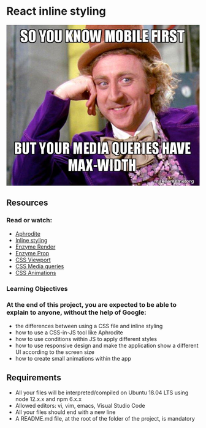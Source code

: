# React inline styling
![image](readme.jpg)

## Resources

### Read or watch:

-    [Aphrodite](https://intranet.hbtn.io/rltoken/GMElkZaDK8tzwoUykjg5bQ)
-    [Inline styling](https://intranet.hbtn.io/rltoken/w9ITJkQfkw49KVHVTO8yVQ)
-    [Enzyme Render](https://intranet.hbtn.io/rltoken/A2NYzdlFL4inQcZ9uaqhLg)
-    [Enzyme Prop](https://intranet.hbtn.io/rltoken/WqwKL394cqRMkfVoZgUb9Q)
-    [CSS Viewport](https://intranet.hbtn.io/rltoken/pL4JqOcX8EPwPYEAXcajUw)
-    [CSS Media queries](https://intranet.hbtn.io/rltoken/gMcsR1Rm-u_RjP6ryboULQ)
-    [CSS Animations](https://intranet.hbtn.io/rltoken/96dW_2_R4zRDGC8nuSc26Q)

### Learning Objectives

### At the end of this project, you are expected to be able to explain to anyone, without the help of Google:

-    the differences between using a CSS file and inline styling
-    how to use a CSS-in-JS tool like Aphrodite
-    how to use conditions within JS to apply different styles
-    how to use responsive design and make the application show a different UI according to the screen size
-    how to create small animations within the app

## Requirements

-    All your files will be interpreted/compiled on Ubuntu 18.04 LTS using node 12.x.x and npm 6.x.x
-    Allowed editors: vi, vim, emacs, Visual Studio Code
-    All your files should end with a new line
-    A README.md file, at the root of the folder of the project, is mandatory
